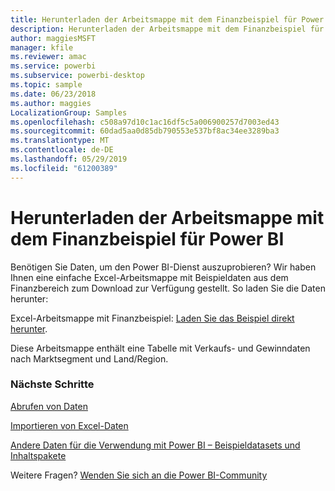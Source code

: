 ```yaml
---
title: Herunterladen der Arbeitsmappe mit dem Finanzbeispiel für Power BI
description: Herunterladen der Arbeitsmappe mit dem Finanzbeispiel für Power BI
author: maggiesMSFT
manager: kfile
ms.reviewer: amac
ms.service: powerbi
ms.subservice: powerbi-desktop
ms.topic: sample
ms.date: 06/23/2018
ms.author: maggies
LocalizationGroup: Samples
ms.openlocfilehash: c508a97d10c1ac16df5c5a006900257d7003ed43
ms.sourcegitcommit: 60dad5aa0d85db790553e537bf8ac34ee3289ba3
ms.translationtype: MT
ms.contentlocale: de-DE
ms.lasthandoff: 05/29/2019
ms.locfileid: "61200389"
---
```

# <a name="download-the-financial-sample-workbook-for-power-bi"></a>Herunterladen der Arbeitsmappe mit dem Finanzbeispiel für Power BI
Benötigen Sie Daten, um den Power BI-Dienst auszuprobieren? Wir haben Ihnen eine einfache Excel-Arbeitsmappe mit Beispieldaten aus dem Finanzbereich zum Download zur Verfügung gestellt.  So laden Sie die Daten herunter:

Excel-Arbeitsmappe mit Finanzbeispiel: [Laden Sie das Beispiel direkt herunter](http://go.microsoft.com/fwlink/?LinkID=521962).

Diese Arbeitsmappe enthält eine Tabelle mit Verkaufs- und Gewinndaten nach Marktsegment und Land/Region.

### <a name="next-steps"></a>Nächste Schritte
[Abrufen von Daten](service-get-data.md)

[Importieren von Excel-Daten](service-excel-workbook-files.md)

[Andere Daten für die Verwendung mit Power BI – Beispieldatasets und Inhaltspakete](sample-datasets.md)

Weitere Fragen? [Wenden Sie sich an die Power BI-Community](http://community.powerbi.com/)


